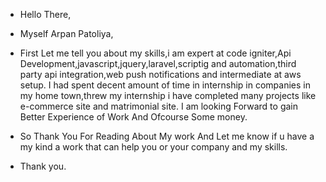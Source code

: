 - Hello There,
- Myself Arpan Patoliya,
- First Let me tell you about my skills,i am expert at code igniter,Api Development,javascript,jquery,laravel,scriptig and automation,third party api integration,web push notifications and intermediate at aws setup.
I had spent decent amount of time in internship in companies in my home town,threw my internship i have completed many projects like e-commerce site and matrimonial site.
I am looking Forward to gain Better Experience of Work And Ofcourse Some money.
- So Thank You For Reading About My work And Let me know if u have a my kind a work that can help you or your company and my skills.

- Thank you.

<!---
arpanpatoliya/arpanpatoliya is a ✨ special ✨ repository because its `README.md` (this file) appears on your GitHub profile.
You can click the Preview link to take a look at your changes.
--->
